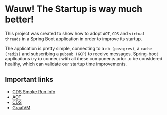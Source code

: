 # Wauw! The Startup is way much better!

This project was created to show how to adopt `AOT`, `CDS` and `virtual threads` in a Spring Boot application in order to improve its startup.

The application is pretty simple, connecting to a `db (postgres)`, a `cache (redis)` and subscribing a `pubsub (GCP)` to receive messages. Spring-boot applications try
to connect with all these components prior to be considered healthy, which can validate our startup time improvements.

## Important links

- [CDS Smoke Run Info](https://github.com/spring-projects/spring-lifecycle-smoke-tests/blob/main/README.adoc#training-run-configuration)
- [AOT](https://docs.spring.io/spring-boot/maven-plugin/aot.html)
- [CDS](https://docs.spring.io/spring-boot/how-to/class-data-sharing.html)
- [GraalVM](https://docs.spring.io/spring-boot/reference/packaging/native-image/index.html)